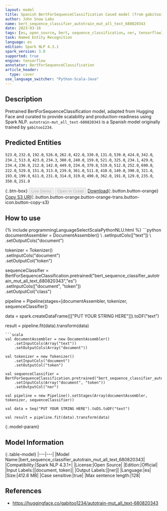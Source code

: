 ```yaml
---
layout: model
title: Spanish BertForSequenceClassification Cased model (from gabitoo1234)
author: John Snow Labs
name: bert_sequence_classifier_autotrain_mut_all_text_680820343
date: 2023-03-16
tags: [es, open_source, bert, sequence_classification, ner, tensorflow]
task: Named Entity Recognition
language: es
edition: Spark NLP 4.3.1
spark_version: 3.0
supported: true
engine: tensorflow
annotator: BertForSequenceClassification
article_header:
  type: cover
use_language_switcher: "Python-Scala-Java"
---
```


## Description

Pretrained BertForSequenceClassification model, adapted from Hugging Face and curated to provide scalability and production-readiness using Spark NLP. `autotrain-mut_all_text-680820343` is a Spanish model originally trained by `gabitoo1234`.

## Predicted Entities

`523.0`, `232.0`, `192.0`, `526.0`, `262.0`, `422.0`, `330.0`, `131.0`, `539.0`, `424.0`, `342.0`, `234.2`, `513.0`, `423.0`, `234.3`, `380.0`, `240.0`, `159.0`, `521.0`, `325.0`, `234.1`, `429.0`, `234.4`, `236.0`, `212.0`, `142.0`, `449.0`, `234.0`, `370.0`, `519.0`, `512.0`, `252.0`, `690.0`, `222.0`, `529.0`, `151.0`, `313.0`, `239.0`, `361.0`, `511.0`, `410.0`, `149.0`, `390.0`, `321.0`, `193.0`, `199.0`, `611.0`, `231.0`, `314.0`, `319.0`, `490.0`, `362.0`, `191.0`, `129.0`, `235.0`, `350.0`, `251.0`

{:.btn-box}
<button class="button button-orange" disabled>Live Demo</button>
<button class="button button-orange" disabled>Open in Colab</button>
[Download](https://s3.amazonaws.com/auxdata.johnsnowlabs.com/public/models/bert_sequence_classifier_autotrain_mut_all_text_680820343_es_4.3.1_3.0_1678986037484.zip){:.button.button-orange}
[Copy S3 URI](s3://auxdata.johnsnowlabs.com/public/models/bert_sequence_classifier_autotrain_mut_all_text_680820343_es_4.3.1_3.0_1678986037484.zip){:.button.button-orange.button-orange-trans.button-icon.button-copy-s3}

## How to use



<div class="tabs-box" markdown="1">
{% include programmingLanguageSelectScalaPythonNLU.html %}
```python
documentAssembler = DocumentAssembler() \
    .setInputCols(["text"]) \
    .setOutputCols("document")

tokenizer = Tokenizer() \
    .setInputCols("document") \
    .setOutputCol("token")

sequenceClassifier = BertForSequenceClassification.pretrained("bert_sequence_classifier_autotrain_mut_all_text_680820343","es") \
    .setInputCols(["document", "token"]) \
    .setOutputCol("class")

pipeline = Pipeline(stages=[documentAssembler, tokenizer, sequenceClassifier])

data = spark.createDataFrame([["PUT YOUR STRING HERE"]]).toDF("text")

result = pipeline.fit(data).transform(data)
```
```scala
val documentAssembler = new DocumentAssembler() 
    .setInputCols(Array("text")) 
    .setOutputCols(Array("document"))
      
val tokenizer = new Tokenizer()
    .setInputCols("document")
    .setOutputCol("token")
 
val sequenceClassifier = BertForSequenceClassification.pretrained("bert_sequence_classifier_autotrain_mut_all_text_680820343","es") 
    .setInputCols(Array("document", "token"))
    .setOutputCol("ner")
   
val pipeline = new Pipeline().setStages(Array(documentAssembler, tokenizer, sequenceClassifier))

val data = Seq("PUT YOUR STRING HERE").toDS.toDF("text")

val result = pipeline.fit(data).transform(data)
```
</div>

{:.model-param}
## Model Information

{:.table-model}
|---|---|
|Model Name:|bert_sequence_classifier_autotrain_mut_all_text_680820343|
|Compatibility:|Spark NLP 4.3.1+|
|License:|Open Source|
|Edition:|Official|
|Input Labels:|[document, token]|
|Output Labels:|[ner]|
|Language:|es|
|Size:|412.6 MB|
|Case sensitive:|true|
|Max sentence length:|128|

## References

- https://huggingface.co/gabitoo1234/autotrain-mut_all_text-680820343